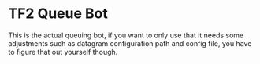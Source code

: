 # TF2 Queue Bot

This is the actual queuing bot, if you want to only use that it needs some adjustments such as datagram configuration path and config file, you have to figure that out yourself though.
